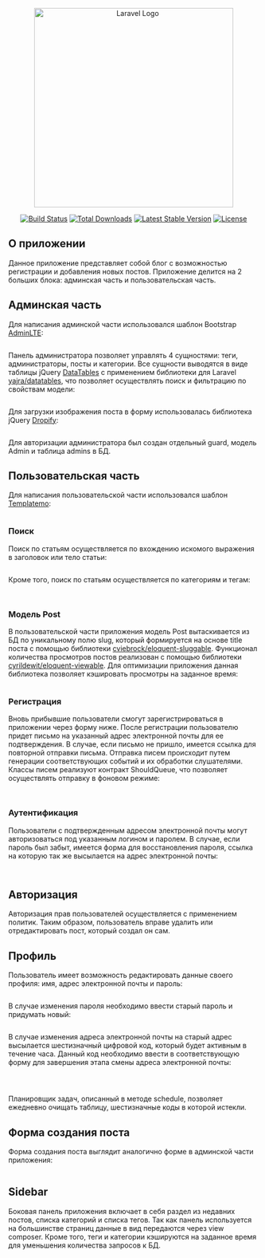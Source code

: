 <p align="center"><a href="https://laravel.com" target="_blank"><img src="https://raw.githubusercontent.com/laravel/art/master/logo-lockup/5%20SVG/2%20CMYK/1%20Full%20Color/laravel-logolockup-cmyk-red.svg" width="400" alt="Laravel Logo"></a></p>

<p align="center">
<a href="https://travis-ci.org/laravel/framework"><img src="https://travis-ci.org/laravel/framework.svg" alt="Build Status"></a>
<a href="https://packagist.org/packages/laravel/framework"><img src="https://img.shields.io/packagist/dt/laravel/framework" alt="Total Downloads"></a>
<a href="https://packagist.org/packages/laravel/framework"><img src="https://img.shields.io/packagist/v/laravel/framework" alt="Latest Stable Version"></a>
<a href="https://packagist.org/packages/laravel/framework"><img src="https://img.shields.io/packagist/l/laravel/framework" alt="License"></a>
</p>

## О приложении

Данное приложение представляет собой блог с возможностью регистрации и добавления новых постов. Приложение делится на 2 больших блока: админская часть и пользовательская часть.

## Админская часть

Для написания админской части использовался шаблон Bootstrap [AdminLTE](https://adminlte.io/):

<p align="center"><img src="https://drive.google.com/uc?export=view&id=13yG-xsgplxQV1hC2urNj8xRZ0t7b9KAl" alt=""></p>

Панель администратора позволяет управлять 4 сущностями: теги, администраторы, посты и категории. Все сущности выводятся в виде таблицы jQuery [DataTables](https://datatables.net/) с применением библиотеки для Laravel [yajra/datatables](https://github.com/yajra/laravel-datatables), что позволяет осуществлять поиск и фильтрацию по свойствам модели:

<p align="center"><img src="https://drive.google.com/uc?export=view&id=1byDUEJXZIQNR1CxlFVvDHVLfeeurznfI" alt=""></p>

Для загрузки изображения поста в форму использовалась библиотека jQuery [Dropify](https://github.com/JeremyFagis/dropify):

<p align="center"><img src="https://drive.google.com/uc?export=view&id=1GrjbIVNXmdAGLIt707hlRTjri3xM3_6e" alt=""></p>

Для авторизации администратора был создан отдельный guard, модель Admin и таблица admins в БД.

## Пользовательская часть

Для написания пользовательской части использовался шаблон [Templatemo](https://templatemo.com/):

<p align="center"><img src="https://drive.google.com/uc?export=view&id=1_90j_SXxVDOS5tB1f3z5QSPqljOPe8-6" alt=""></p>

### Поиск

Поиск по статьям осуществляется по вхождению искомого выражения в заголовок или тело статьи:

<p align="center"><img src="https://drive.google.com/uc?export=view&id=1OIcRlgyk6L-LkdMJLp1QksavwqMVq4Jg" alt=""></p>

Кроме того, поиск по статьям осуществляется по категориям и тегам:

<p align="center"><img src="https://drive.google.com/uc?export=view&id=1P3CXefKxqexohaGhTi8tGMCVOqmPABem" alt=""></p>

<p align="center"><img src="https://drive.google.com/uc?export=view&id=1wN6o5XW-u9LH54BNChsLf0D3NfwkZyDR" alt=""></p>

### Модель Post

В пользовательской части приложения модель Post вытаскивается из БД по уникальному полю slug, который формируется на основе title поста с помощью библиотеки [cviebrock/eloquent-sluggable](https://github.com/cviebrock/eloquent-sluggable). Функционал количества просмотров постов реализован с помощью библиотеки [cyrildewit/eloquent-viewable](https://github.com/cyrildewit/eloquent-viewable). Для оптимизации приложения данная библиотека позволяет кэшировать просмотры на заданное время:

<p align="center"><img src="https://drive.google.com/uc?export=view&id=1DTt_AqGHXwRFarDVoVWlC0PYpnCRvqhR" alt=""></p>

### Регистрация

Вновь прибывшие пользователи смогут зарегистрироваться в приложении через форму ниже. После регистрации пользователю придет письмо на указанный адрес электронной почты для ее подтверждения. В случае, если письмо не пришло, имеется ссылка для повторной отправки письма. Отправка писем происходит путем генерации соответствующих событий и их обработки слушателями. Классы писем реализуют контракт ShouldQueue, что позволяет осуществлять отправку в фоновом режиме:

<p align="center"><img src="https://drive.google.com/uc?export=view&id=1CzaWN84cqc8lmNbY8w83X6z--BNBlghE" alt=""></p>

<p align="center"><img src="https://drive.google.com/uc?export=view&id=11uUkfOMbJB1E27KRJcaTet3yrwUi2k-Y" alt=""></p>

### Аутентификация

Пользователи с подтвержденным адресом электронной почты могут авторизоваться под указанным логином и паролем. В случае, если пароль был забыт, имеется форма для восстановления пароля, ссылка на которую так же высылается на адрес электронной почты:

<p align="center"><img src="https://drive.google.com/uc?export=view&id=1Hqr2KXkksZkq9VyXiqRCbYeoVts3U6lO" alt=""></p>

<p align="center"><img src="https://drive.google.com/uc?export=view&id=1Agsmf4Lc_1Nkq7rKV3-ASDRjCb118kZT" alt=""></p>

## Авторизация

Авторизация прав пользователей осуществляется с применением политик. Таким образом, пользователь вправе удалить или отредактировать пост, который создал он сам.

## Профиль

Пользователь имеет возможность редактировать данные своего профиля: имя, адрес электронной почты и пароль:

<p align="center"><img src="https://drive.google.com/uc?export=view&id=1Yw3ibJFb28ceeM9ywieECFsd_E8KGlR7" alt=""></p>

В случае изменения пароля необходимо ввести старый пароль и придумать новый:

<p align="center"><img src="https://drive.google.com/uc?export=view&id=10KIvGLYjtFQlRI8WL_H_q9SrSb_v2quu" alt=""></p>

В случае изменения адреса электронной почты на старый адрес высылается шестизначный цифровой код, который будет активным в течение часа. Данный код необходимо ввести в соответствующую форму для завершения этапа смены адреса электронной почты:

<p align="center"><img src="https://drive.google.com/uc?export=view&id=1GrOOeobXMFDBVxzZV6aSXPDmLNwAe83J" alt=""></p>

<p align="center"><img src="https://drive.google.com/uc?export=view&id=1tf7L43e6bIJNSRz7JXLUXM_qYZQPy4f4" alt=""></p>

<p align="center"><img src="https://drive.google.com/uc?export=view&id=1SY3rBtNpC6Ln7jluIZCGrCH0OBKy1cXO" alt=""></p>

Планировщик задач, описанный в методе schedule, позволяет ежедневно очищать таблицу, шестизначные коды в которой истекли.

## Форма создания поста

Форма создания поста выглядит аналогично форме в админской части приложения:

<p align="center"><img src="https://drive.google.com/uc?export=view&id=1L6OfJFFCWL_h92HXlb8junN6dLNRWKw4" alt=""></p>

## Sidebar

Боковая панель приложения включает в себя раздел из недавних постов, списка категорий и списка тегов. Так как панель используется на большинстве страниц данные в вид передаются через view composer. Кроме того, теги и категории кэшируются на заданное время для уменьшения количества запросов к БД.
